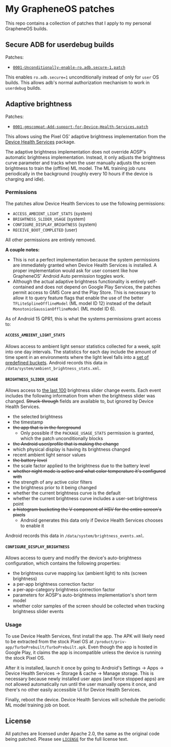 # My GrapheneOS patches

This repo contains a collection of patches that I apply to my personal GrapheneOS builds.

## Secure ADB for userdebug builds

Patches:
* [`0001-Unconditionally-enable-ro.adb.secure-1.patch`](./patches/build/soong/0001-Unconditionally-enable-ro.adb.secure-1.patch)

This enables `ro.adb.secure=1` unconditionally instead of only for `user` OS builds. This allows adb's normal authorization mechanism to work in `userdebug` builds.

## Adaptive brightness

Patches:
* [`0001-gmscompat-Add-support-for-Device-Health-Services.patch`](./patches/frameworks/base/0001-gmscompat-Add-support-for-Device-Health-Services.patch)

This allows using the Pixel OS' adaptive brightness implementation from the [Device Health Services](https://play.google.com/store/apps/details?id=com.google.android.apps.turbo) package.

The adaptive brightness implementation does not override AOSP's automatic brightness implementation. Instead, it only adjusts the brightness curve parameter and tracks when the user manually adjusts the screen brightness to train the (offline) ML model. The ML training job runs periodically in the background (roughly every 10 hours if the device is charging and idle).

### Permissions

The patches allow Device Health Services to use the following permissions:

* `ACCESS_AMBIENT_LIGHT_STATS` (system)
* `BRIGHTNESS_SLIDER_USAGE` (system)
* `CONFIGURE_DISPLAY_BRIGHTNESS` (system)
* `RECEIVE_BOOT_COMPLETED` (user)

All other permissions are entirely removed.

**A couple notes:**
* This is not a perfect implementation because the system permissions are immediately granted when Device Health Services is installed. A proper implementation would ask for user consent like how GrapheneOS' Android Auto permission toggles work.
* Although the actual adaptive brightness functionality is entirely self-contained and does not depend on Google Play Services, the patches permit access to GMS Core and the Play Store. This is necessary to allow it to query feature flags that enable the use of the better `TFLiteSplineOfflineModel` (ML model ID 12) instead of the default `MonotonicGaussianOfflineModel` (ML model ID 6).

As of Android 15 QPR1, this is what the systems permissions grant access to:

#### `ACCESS_AMBIENT_LIGHT_STATS`

Allows access to ambient light sensor statistics collected for a week, split into one day intervals. The statistics for each day include the amount of time spent in an environments where the light level falls into a [set of predefined buckets](https://android.googlesource.com/platform/frameworks/base/+/refs/tags/android-15.0.0_r13/services/core/java/com/android/server/display/AmbientBrightnessStatsTracker.java#60). Android records this data in `/data/system/ambient_brightness_stats.xml`.

#### `BRIGHTNESS_SLIDER_USAGE`

Allows access to [the last 100](https://android.googlesource.com/platform/frameworks/base/+/refs/tags/android-15.0.0_r13/services/core/java/com/android/server/display/BrightnessTracker.java#101) brightness slider change events. Each event includes the following information from when the brightness slider was changed. ~~Struck-through~~ fields are available to, but ignored by Device Health Services.

* the selected brightness
* the timestamp
* ~~the app that is in the foreground~~
  * Only possible if the `PACKAGE_USAGE_STATS` permission is granted, which the patch unconditionally blocks
* ~~the Android user/profile that is making the change~~
* which physical display is having its brightness changed
* recent ambient light sensor values
* ~~the battery level~~
* the scale factor applied to the brightness due to the battery level
* ~~whether night mode is active and what color temperature it's configured with~~
* the strength of any active color filters
* the brightness prior to it being changed
* whether the current brightness curve is the default
* whether the current brightness curve includes a user-set brightness point
* ~~a histogram bucketing the V component of HSV for the entire screen's pixels~~
  * Android generates this data only if Device Health Services chooses to enable it

Android records this data in `/data/system/brightness_events.xml`.

#### `CONFIGURE_DISPLAY_BRIGHTNESS`

Allows access to query and modify the device's auto-brightness configuration, which contains the following properties:

* the brightness curve mapping lux (ambient light) to nits (screen brightness)
* a per-app brightness correction factor
* a per-app-category brightness correction factor
* parameters for AOSP's auto-brightness implementation's short term model
* whether color samples of the screen should be collected when tracking brightness slider events

### Usage

 To use Device Health Services, first install the app. The APK will likely need to be extracted from the stock Pixel OS at `/product/priv-app/TurboPrebuilt/TurboPrebuilt.apk`. Even though the app is hosted in Google Play, it claims the app is incompatible unless the device is running the stock Pixel OS.

After it is installed, launch it once by going to Android's Settings -> Apps -> Device Health Services -> Storage & cache -> Manage storage. This is necessary because newly installed user apps (and force stopped apps) are not allowed automatically run until the user manually opens it once, and there's no other easily accessible UI for Device Health Services.

Finally, reboot the device. Device Health Services will schedule the periodic ML model training job on boot.

## License

All patches are licensed under Apache 2.0, the same as the original code being patched. Please see [`LICENSE`](./LICENSE) for the full license text.
